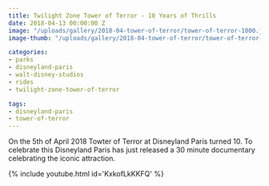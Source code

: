 ```yaml
---
title: Twilight Zone Tower of Terror - 10 Years of Thrills
date: 2018-04-13 00:00:00 Z
image: "/uploads/gallery/2018-04-tower-of-terror/tower-of-terror-1000.jpg"
image-thumb: "/uploads/gallery/2018-04-tower-of-terror/tower-of-terror-340.jpg"

categories:
- parks
- disneyland-paris
- walt-disney-studios
- rides
- twilight-zone-tower-of-terror

tags:
- disneyland-paris
- tower-of-terror
---
```


On the 5th of April 2018 Towter of Terror at Disneyland Paris turned 10. To celebrate this Disneyland Paris has just released a 30 minute documentary celebrating the iconic attraction. 

{% include youtube.html id='KxkofLkKKFQ' %}